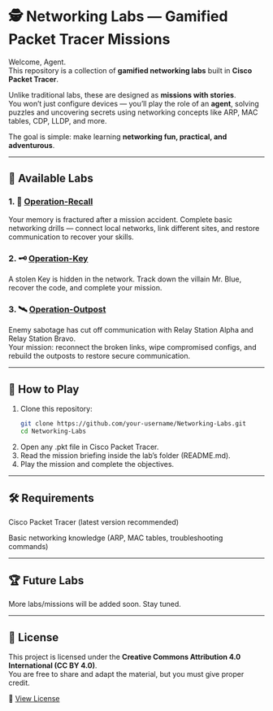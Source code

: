 # 🕵️ Networking Labs — Gamified Packet Tracer Missions  

Welcome, Agent.  
This repository is a collection of **gamified networking labs** built in **Cisco Packet Tracer**.  

Unlike traditional labs, these are designed as **missions with stories**.  
You won’t just configure devices — you’ll play the role of an **agent**, solving puzzles and uncovering secrets using networking concepts like ARP, MAC tables, CDP, LLDP, and more.  

The goal is simple: make learning **networking fun, practical, and adventurous**.  

---

## 📂 Available Labs  

### 1. 🧠 [Operation-Recall](./Operation-Recall)  
Your memory is fractured after a mission accident. Complete basic networking drills — connect local networks, link different sites, and restore communication to recover your skills. 

### 2. 🗝️ [Operation-Key](./Operation-Key)  
A stolen Key is hidden in the network. Track down the villain Mr. Blue, recover the code, and complete your mission.  

### 3. 🛰️ [Operation-Outpost](./Operation-Outpost)  
Enemy sabotage has cut off communication with Relay Station Alpha and Relay Station Bravo.  
Your mission: reconnect the broken links, wipe compromised configs, and rebuild the outposts to restore secure communication.  

---

## 🚀 How to Play  

1. Clone this repository:  
   ```bash
   git clone https://github.com/your-username/Networking-Labs.git
   cd Networking-Labs

2. Open any .pkt file in Cisco Packet Tracer.
3. Read the mission briefing inside the lab’s folder (README.md).
4. Play the mission and complete the objectives.

---

## 🛠️ Requirements

Cisco Packet Tracer (latest version recommended)

Basic networking knowledge (ARP, MAC tables, troubleshooting commands)

---

## 🏆 Future Labs

More labs/missions will be added soon. Stay tuned.

---

## 📜 License
This project is licensed under the **Creative Commons Attribution 4.0 International (CC BY 4.0)**.  
You are free to share and adapt the material, but you must give proper credit.  

🔗 [View License](https://creativecommons.org/licenses/by/4.0/)
